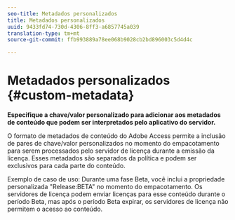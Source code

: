 ```yaml
---
seo-title: Metadados personalizados
title: Metadados personalizados
uuid: 9433fd74-730d-4306-8ff3-a6857745a039
translation-type: tm+mt
source-git-commit: ffb993889a78ee068b9028cb2bd896003c5d4d4c

---
```



# Metadados personalizados {#custom-metadata}

**Especifique a chave/valor personalizado para adicionar aos metadados de conteúdo que podem ser interpretados pelo aplicativo do servidor.**

O formato de metadados de conteúdo do Adobe Access permite a inclusão de pares de chave/valor personalizados no momento do empacotamento para serem processados pelo servidor de licença durante a emissão da licença. Esses metadados são separados da política e podem ser exclusivos para cada parte do conteúdo.

Exemplo de caso de uso: Durante uma fase Beta, você inclui a propriedade personalizada &quot;Release:BETA&quot; no momento do empacotamento. Os servidores de licença podem enviar licenças para esse conteúdo durante o período Beta, mas após o período Beta expirar, os servidores de licença não permitem o acesso ao conteúdo.
